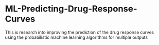 # ML-Predicting-Drug-Response-Curves
This is research into improving the prediction of the drug response curves using the probabilistic machine learning algorithms for multiple outputs 
